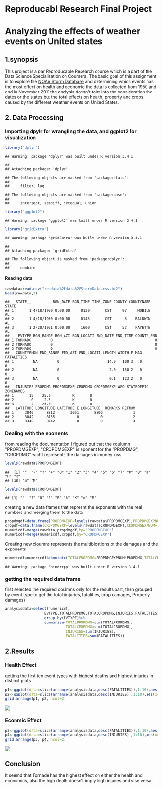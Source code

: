 # Reproducabl Research Final Project



# Analyzing the effects of weather events on United states

## 1.synopsis 

This project is a par Reproducable Research course which is a part of the Data Science Specialization on Coursera, The basic goal of this assignment is to explore the [NOAA Storm Database](https://d396qusza40orc.cloudfront.net/repdata%2Fdata%2FStormData.csv.bz2) and determining which events has the most effect on health and economic the data is collected from 1950 and end in November 2011
the analysis doesn't take into the consideration the dates or the states but the total effects on health, property and crops caused by the different weather events on United States.


## 2. Data Processing

### Importing dpylr for wrangling the data, and ggplot2 for visualization

```r
library("dplyr")
```

```
## Warning: package 'dplyr' was built under R version 3.4.1
```

```
## 
## Attaching package: 'dplyr'
```

```
## The following objects are masked from 'package:stats':
## 
##     filter, lag
```

```
## The following objects are masked from 'package:base':
## 
##     intersect, setdiff, setequal, union
```

```r
library("ggplot2")
```

```
## Warning: package 'ggplot2' was built under R version 3.4.1
```

```r
library("gridExtra")
```

```
## Warning: package 'gridExtra' was built under R version 3.4.1
```

```
## 
## Attaching package: 'gridExtra'
```

```
## The following object is masked from 'package:dplyr':
## 
##     combine
```
#### Reading data

```r
rawdata=read.csv("repdata%2Fdata%2FStormData.csv.bz2")
head(rawdata,3)
```

```
##   STATE__          BGN_DATE BGN_TIME TIME_ZONE COUNTY COUNTYNAME STATE
## 1       1 4/18/1950 0:00:00     0130       CST     97     MOBILE    AL
## 2       1 4/18/1950 0:00:00     0145       CST      3    BALDWIN    AL
## 3       1 2/20/1951 0:00:00     1600       CST     57    FAYETTE    AL
##    EVTYPE BGN_RANGE BGN_AZI BGN_LOCATI END_DATE END_TIME COUNTY_END
## 1 TORNADO         0                                               0
## 2 TORNADO         0                                               0
## 3 TORNADO         0                                               0
##   COUNTYENDN END_RANGE END_AZI END_LOCATI LENGTH WIDTH F MAG FATALITIES
## 1         NA         0                      14.0   100 3   0          0
## 2         NA         0                       2.0   150 2   0          0
## 3         NA         0                       0.1   123 2   0          0
##   INJURIES PROPDMG PROPDMGEXP CROPDMG CROPDMGEXP WFO STATEOFFIC ZONENAMES
## 1       15    25.0          K       0                                    
## 2        0     2.5          K       0                                    
## 3        2    25.0          K       0                                    
##   LATITUDE LONGITUDE LATITUDE_E LONGITUDE_ REMARKS REFNUM
## 1     3040      8812       3051       8806              1
## 2     3042      8755          0          0              2
## 3     3340      8742          0          0              3
```
### Dealing with the eponents 
from reading the documentation I figured out that the coulumn "PROPDMGEXP", "CROPDMGEXP" is eponent for the "PROPDMG", "CROPDMG" wicht represents the damages in money loss

```r
levels(rawdata$PROPDMGEXP)
```

```
##  [1] ""  "-" "?" "+" "0" "1" "2" "3" "4" "5" "6" "7" "8" "B" "h" "H" "K"
## [18] "m" "M"
```

```r
levels(rawdata$CROPDMGEXP)
```

```
## [1] ""  "?" "0" "2" "B" "k" "K" "m" "M"
```

creating a new data frames that represnt the exponents with the real numbers and merging them to the data 

```r
propdmgdf=data.frame(PROPDMGEXP=levels(rawdata$PROPDMGEXP),PROPDMGEXPNUM= c(0,0,0,0,1,1,10,100,1000,1e+05,1e+06,1e+07,1e+08,1e+09,100,100,1000,1e+06,1e+06))
cropdf=data.frame(CROPDMGEXP=levels(rawdata$CROPDMGEXP),CROPDMGEXPNUM= c(1,0,1,10,1e+09,1000,1000,1e+06,1e+06))
numericdf=merge(rawdata,propdmgdf,by="PROPDMGEXP")
numericdf=merge(numericdf,cropdf,by="CROPDMGEXP")
```
Creating new cloumns represents the multiblcations of the damages and the exponents

```r
numericdf=numericdf%>%mutate(TOTALPROPDMG=PROPDMGEXPNUM*PROPDMG,TOTALCROPDMG=CROPDMGEXPNUM*CROPDMG)
```

```
## Warning: package 'bindrcpp' was built under R version 3.4.1
```
### getting the required data frame
first selected the required coulmns only for the results part, then grouped by event type to get the total (injuries, fatalities, crop damages, Property damages)

```r
analysisdata=select(numericdf,
                  EVTYPE,TOTALPROPDMG,TOTALCROPDMG,INJURIES,FATALITIES)%>%
                  group_by(EVTYPE)%>%
                  summarise(TOTALPROPDMG=sum(TOTALPROPDMG),
                            TOTALCROPDMG=sum(TOTALCROPDMG),
                            INJURIES=sum(INJURIES),
                            FATALITIES=sum(FATALITIES))
```
## 2.Results

### Health Effect
getting the first ten event types with highest deaths and highest injuries in distinct plots

```r
p1<-ggplot(data=slice(arrange(analysisdata,desc(FATALITIES)),1:10),aes(x=reorder(EVTYPE,-FATALITIES),y=FATALITIES))+geom_bar(stat = "identity")+theme(axis.text.x = element_text(angle = 90, hjust = 1))+xlab("")+ggtitle("Highsest Events FATALITIES")
p2<-ggplot(data=slice(arrange(analysisdata,desc(INJURIES)),1:10),aes(x=reorder(EVTYPE,-INJURIES),y=INJURIES))+geom_bar(stat = "identity")+theme(axis.text.x = element_text(angle = 90, hjust = 1))+xlab("")+ggtitle("Highsest Events INJURIES")
grid.arrange(p1, p2, ncol=2)
```

![](projet2_files/figure-html/unnamed-chunk-8-1.png)<!-- -->

### Econmic Effect

```r
p3<-ggplot(data=slice(arrange(analysisdata,desc(FATALITIES)),1:10),aes(x=reorder(EVTYPE,-FATALITIES),y=FATALITIES))+geom_bar(stat = "identity")+theme(axis.text.x = element_text(angle = 90, hjust = 1))+xlab("")+ggtitle("Highsest Events FATALITIES")
p4<-ggplot(data=slice(arrange(analysisdata,desc(INJURIES)),1:10),aes(x=reorder(EVTYPE,-INJURIES),y=INJURIES))+geom_bar(stat = "identity")+theme(axis.text.x = element_text(angle = 90, hjust = 1))+xlab("")+ggtitle("Highsest Events INJURIES")
grid.arrange(p3, p4, ncol=2)
```

![](projet2_files/figure-html/unnamed-chunk-9-1.png)<!-- -->

## Conclusion

It seemd that Tornade has the highest effect on either the health and economics, also the high death doesn't imply high injuries and vise versa.
